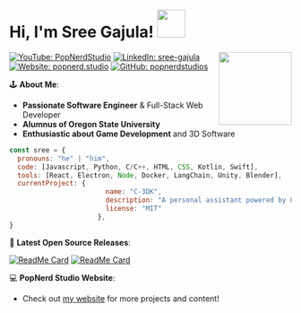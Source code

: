 <h1> Hi, I'm Sree Gajula! <img src="https://media.giphy.com/media/v1.Y2lkPTc5MGI3NjExM2wyOXQxcjlmdXJscXdqdWJ6NzNsOGJnMjV0MGNtYnp0aGIxbzBhaiZlcD12MV9pbnRlcm5hbF9naWZfYnlfaWQmY3Q9cw/mFM5pDRlc0I1O/giphy.gif" width="50"></h1>
<img align='right' src="https://media.giphy.com/media/v1.Y2lkPTc5MGI3NjExZjFpb2l0OTU3aGh1OGF3c3FhNGtuaDZpcmswMXd5cTl5NjFvdXUyMSZlcD12MV9pbnRlcm5hbF9naWZfYnlfaWQmY3Q9cw/KRfBgRKoKuXno1Sb4D/giphy.gif" width="130">
  
[![YouTube: PopNerdStudio](https://img.shields.io/badge/Subscribe-16k-red?style=flat&logo=youtube&labelColor=red)](https://www.youtube.com/@PopNerdStudio/)
[![LinkedIn: sree-gajula](https://img.shields.io/badge/sree--gajula-blue?logo=linkedin&logoColor=white&labelColor=blue)](https://www.linkedin.com/in/sree-gajula/)
[![Website: popnerd.studio](https://img.shields.io/badge/popnerd.studio-tan?style=flat&logo=react&logoColor=black&labelColor=tan)](https://www.popnerd.studio/)
[![GitHub: popnerdstudios](https://img.shields.io/badge/Follow-black?logo=github&logoColor=white)](https://github.com/popnerdstudios/)

🕹️ **About Me**:

- **Passionate Software Engineer** & Full-Stack Web Developer
- **Alumnus of Oregon State University**
- **Enthusiastic about Game Development** and 3D Software

```javascript
const sree = {
  pronouns: "he" | "him",
  code: [Javascript, Python, C/C++, HTML, CSS, Kotlin, Swift],
  tools: [React, Electron, Node, Docker, LangChain, Unity, Blender],
  currentProject: {
                        name: "C-3DK",
                        description: "A personal assistant powered by GPT-4 and Raspberry Pi.",
                        license: "MIT"
                      },
}
```

📢 **Latest Open Source Releases**:
  
[![ReadMe Card](https://github-readme-stats.vercel.app/api/pin/?username=vsiddireddy&repo=Sign_Gen)](https://github.com/vsiddireddy/Sign_Gen)
[![ReadMe Card](https://github-readme-stats.vercel.app/api/pin/?username=popnerdstudios&reo=C-3DK)](https://github.com/popnerdstudios/C-3DK)

💻 **PopNerd Studio Website**:
- Check out [my website](https://popnerd.studio) for more projects and content!

<!-- <img src="https://myreadme.vercel.app/api/embed/popnerdstudios?panels=userstatistics,toprepositories,toplanguages,commitgraph" alt="reimaginedreadme" /> -->
